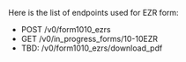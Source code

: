 Here is the list of endpoints used for EZR form:
  * POST /v0/form1010_ezrs
  * GET /v0/in_progress_forms/10-10EZR
  * TBD: /v0/form1010_ezrs/download_pdf
